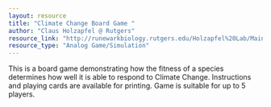 ```yaml
---
layout: resource
title: "Climate Change Board Game "
author: "Claus Holzapfel @ Rutgers"
resource_link: "http://runewarkbiology.rutgers.edu/Holzapfel%20Lab/Main%20Pages/Whats%20New/Glob..."
resource_type: "Analog Game/Simulation"
---
```


This is a board game demonstrating how the fitness of a species determines how well it is able to respond to Climate Change.  Instructions and playing cards are available for printing. Game is suitable for up to 5 players.
